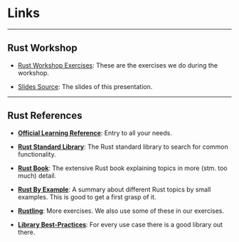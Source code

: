 <!-- markdownlint-disable-file MD034 MD033 MD001 MD024 MD026-->

# Links

---

## Rust Workshop

- [Rust Workshop Exercises](https://github.com/sdsc-ordes/rust-workshop): These
  are the exercises we do during the workshop.

- [Slides Source](https://github.com/sdsc-ordes/technical-presentation/tree/gabriel.nuetzi/rust-workshop):
  The slides of this presentation.

---

## Rust References

- [**Official Learning Reference**](https://www.rust-lang.org/learn): Entry to
  all your needs.

- [**Rust Standard Library**](https://doc.rust-lang.org/std): The Rust standard
  library to search for common functionality.

- [**Rust Book**](https://doc.rust-lang.org/book): The extensive Rust book
  explaining topics in more (stm. too much) detail.

- [**Rust By Example**](https://doc.rust-lang.org/rust-by-example): A summary
  about different Rust topics by small examples. This is good to get a first
  grasp of it.

- [**Rustling**](https://rustlings.cool/): More exercises. We also use some of
  these in our exercises.

- [**Library Best-Practices**](https://blessed.rs/crates#section-common-subsection-error-handling):
  For every use case there is a good library out there.
